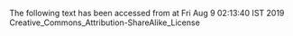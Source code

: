 The following text has been accessed from at Fri Aug 9 02:13:40 IST 2019
Creative_Commons_Attribution-ShareAlike_License
